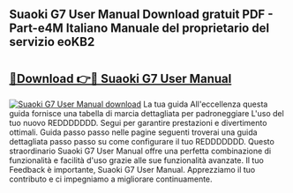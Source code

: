 ## Suaoki G7 User Manual Download gratuit PDF - Part-e4M Italiano Manuale del proprietario del servizio eoKB2

# <h2><a href="http://dfcx2io.blite.top/?on=Suaoki+G7+User+Manual">🔗Download 👉🔴 Suaoki G7 User Manual</a></h2>

[![Suaoki G7 User Manual download](https://i.imgur.com/lujVjoI.png)](http://dfcx2io.blite.top/?on=Suaoki+G7+User+Manual)
La tua guida All'eccellenza questa guida fornisce una tabella di marcia dettagliata per padroneggiare L'uso del tuo nuovo REDDDDDDD. Segui per garantire prestazioni e divertimento ottimali. Guida passo passo nelle pagine seguenti troverai una guida dettagliata passo passo su come configurare il tuo REDDDDDDD. Questo straordinario Suaoki G7 User Manual offre una perfetta combinazione di funzionalità e facilità d'uso grazie alle sue funzionalità avanzate. Il tuo Feedback è importante, Suaoki G7 User Manual. Apprezziamo il tuo contributo e ci impegniamo a migliorare continuamente.

